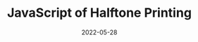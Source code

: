 ---
date: 2022-05-28
permalink: false
tags:
  - javascript
target_url: https://anderoonies.github.io/projects/halftone/
title: JavaScript of Halftone Printing
---
